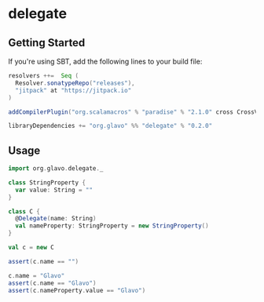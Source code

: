 # delegate

## Getting Started

If you're using SBT, add the following lines to your build file:

```sbt
resolvers ++=  Seq (
  Resolver.sonatypeRepo("releases"),
  "jitpack" at "https://jitpack.io"
)

addCompilerPlugin("org.scalamacros" % "paradise" % "2.1.0" cross CrossVersion.full)

libraryDependencies += "org.glavo" %% "delegate" % "0.2.0" 
```
## Usage
```scala
import org.glavo.delegate._

class StringProperty {
  var value: String = "" 
}

class C {
  @Delegate(name: String)
  val nameProperty: StringProperty = new StringProperty()
}

val c = new C

assert(c.name == "")

c.name = "Glavo"
assert(c.name == "Glavo")
assert(c.nameProperty.value == "Glavo")
```